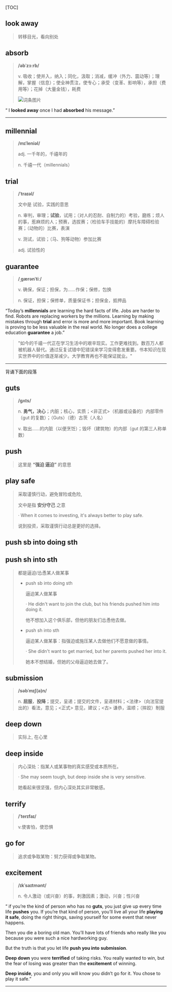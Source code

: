 [TOC]

## look away

> 转移目光，看向别处

## absorb

> **/əbˈzɔːrb/**
>
> v.
> 吸收；使并入，纳入；同化，汲取；消减，缓冲（外力、震动等）；理解，掌握（信息）；使全神贯注，使专心；承受（变革、影响等），承担（费用等）；花掉（大量金钱），耗费
>
> ![词条图片](https://ydlunacommon-cdn.nosdn.127.net/ac8017712834d3163bbd2e06a56d2db9.jpg?)

“ I **looked away** once I had **absorbed** his message.”

---

## millennial

> **/mɪˈleniəl/**
>
> adj.
> 一千年的，千禧年的
>
> n.
> 千禧一代（millennials）

## trial

> **/ˈtraɪəl/**
>
> 文中是 试验，实践的意思
>
> n.
> 审判，审理；**试验**，试用；（对人的忍耐、自制力的）考验，磨练；烦人的事，惹麻烦的人；预赛，选拔赛；（检验车手技能的）摩托车障碍检验赛；（动物的）比赛，表演
>
> v.
> 测试，试验；（马、狗等动物）参加比赛
>
> adj.
> 试验性的

## guarantee

> **/ˌɡærənˈtiː/**
>
> v.
> 确保，保证；担保，为……作保；保修，包换
>
> n.
> 保证，担保；保修单，质量保证书；担保金，抵押品

“Today’s **millennials** are learning the hard facts of life. Jobs are harder to find. Robots are replacing workers by the millions. Learning by making mistakes through **trial** and error is more and more important. Book learning is proving to be less valuable in the real world. No longer does a college education **guarantee** a job.”

> "如今的千禧一代正在学习生活中的艰辛现实。工作更难找到。数百万人都被机器人替代。通过反复试错中犯错误来学习变得愈发重要。书本知识在现实世界中的价值逐渐减少。大学教育再也不能保证就业。"

---

背诵下面的段落

## guts

> **/ɡʌts/**
>
> n.
> **勇气，决心**；内脏；核心，实质；<非正式>（机器或设备的）内部零件（gut 的复数）；（Guts）（德）古茨（人名）
>
> v.
> 取出……的内脏（以便烹饪）；毁坏（建筑物）的内部（gut 的第三人称单数）

## push

> 这里是 **“强迫 逼迫”** 的意思

## play safe

> 采取谨慎行动，避免冒险或危险,
>
> 文中是指 **安分守己** 之意
>
> · When it comes to investing, it's always better to play safe.
>
> 说到投资，采取谨慎行动总是更好的选择。

## push sb into doing sth

## push sh into sth

> 都是逼迫/怂恿某人做某事
>
> - push sb into doing sth	
>
>   逼迫某人做某事
>
>   · He didn't want to join the club, but his friends pushed him into doing it.
>
>   他不想加入这个俱乐部，但他的朋友们怂恿他去做。
>
> - push sh into sth
>
>   逼迫某人做某事：指强迫或施压某人去做他们不愿意做的事情。
>
>   · She didn't want to get married, but her parents pushed her into it.
>
>   她本不想结婚，但她的父母逼迫她去做了。

## submission

> **/səbˈmɪʃ(ə)n/**
>
> n. **屈服**，**投降**；提交，呈递；提交的文件，呈递材料；<法律>（向法官提出的）看法，意见；<正式> 意见，建议；<古> 谦恭，温顺；（摔跤）制服

## deep down

> 实际上, 在心里

## deep inside

> 内心深处：指某人或某事物的真实感受或本质所在。
>
> · She may seem tough, but deep inside she is very sensitive.
>
> 她看起来很坚强，但内心深处其实非常敏感。

## terrify

> **/ˈterɪfaɪ/**
>
> v.使害怕，使恐惧

## go for

> 追求或争取某物：努力获得或争取某物。

## excitement

> **/ɪkˈsaɪtmənt/**
>
> n.
> 令人激动（或兴奋）的事，刺激因素；激动，兴奋；性兴奋

“ if you’re the kind of person who has no **guts**, you just give up every time life **pushes** you. If you’re that kind of person, you’ll live all your life **playing it safe**, doing the right things, saving yourself for some event that never happens.

 Then you die a boring old man. You’ll have lots of friends who really like you because you were such a nice hardworking guy. 

But the truth is that you let life **push you into** **submission**. 

**Deep down** you were **terrified** of taking risks. You really wanted to win, but the fear of losing was greater than the **excitement** of winning.

**Deep inside**, you and only you will know you didn’t go for it. You chose to play it safe.”

---

